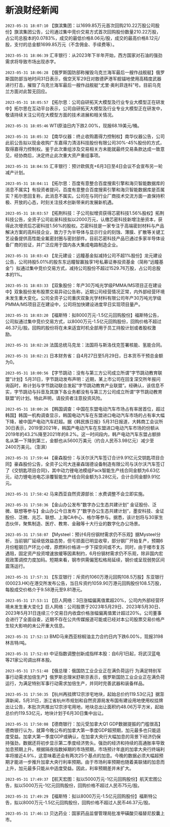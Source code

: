 # 新浪财经新闻
`2023-05-31 18:07:10` 【旗滨集团：以1699.85万元首次回购210.22万股公司股份】旗滨集团公告，公司通过集中竞价交易方式首次回购股份数量210.22万股，占公司总股本的0.0783%，成交的最低价格8.06元/股，成交的最高价格8.12元/股，支付的总金额1699.85万元（不含佣金、手续费等）。

`2023-05-31 18:06:39` 汇丰银行：从2023年下半年开始，西方国家对石油的强劲需求将导致市场出现赤字。

`2023-05-31 18:06:28`   【俄罗斯国防部称摧毁乌克兰海军最后一艘作战舰艇】俄罗斯国防部当地时间31日表示，俄空天军29日对敖德萨港军舰锚地使用高精度武器进行打击，摧毁了乌克兰海军最后一艘作战舰艇“尤里·奥利菲连科”号。目前乌克兰方面对此暂无回应。

`2023-05-31 18:05:57` 【拓尔思：公司自研拓天大模型及行业专业大模型正在研发中】拓尔思在互动平台表示，公司自研拓天大模型及行业专业大模型正在研发中，敬请持续关注公司在大模型方面的技术进展和相关情况。

`2023-05-31 18:05:46` WTI原油日内下跌2.00%，现报68.19美元/桶。

`2023-05-31 18:05:32` 【南华仪器：终止收购嘉得力控制权】南华仪器公告，公司此前公告拟以现金收购广东嘉得力清洁科技股份有限公司30%-45%股份的方式，取得嘉得力控制权。鉴于此次重组涉及交易相关方未能就最终交易条款达成一致意见，经协商后，决定终止此次重大资产重组事项。

`2023-05-31 18:04:55` 汇丰银行：预计欧佩克+6月3日至4日会议不会宣布另一轮减产计划。

`2023-05-31 18:04:11` 【拓尔思：百度有意整合百度搜索引擎和海贝智能数据库的消息不属实】有投资者提问，百度有意整合百度搜索引擎和海贝智能数据库是否属实？拓尔思回复称，此消息不属实。公司在与同行业厂商技术交流方面一直保持积极、开放的心态，时刻关注技术创新带来的发展新机遇。

`2023-05-31 18:03:57` 【拓荆科技：子公司拟增资获得芯密科技1.56%股权】拓荆科技公告，全资子公司岩泉科技拟以2000万元，认缴芯密科技新增注册资本，获得此次增资后芯密科技1.56%的股权。芯密科技是一家专注于高端密封材料与产品解决方案的高科技企业，致力于为半导体与显示行业的刻蚀、薄膜、扩散等关键工艺设备提供高性能全氟密封圈与密封部件。目前芯密科技产品已通过多家半导体设备厂商的验证，并广泛应用于国内各大集成电路制造企业。

`2023-05-31 18:03:43` 【龙元建设：远瞳基金拟减持公司不超1%股份】龙元建设公告，公司持股5.01%的股东东远瞳智赢独享1号私募证券投资基金（简称“远瞳基金”）拟通过集中竞价交易方式，减持公司股份不超过1529.76万股，占公司总股本的1%。

`2023-05-31 18:03:33` 【双象股份：年产30万吨光学级PMMA/MS项目正在建设中】双象股份发布股票交易异动公告称，近期公司经营情况正常，内外部经营环境未发生重大变化。公司全资子公司重庆双象光学材料有限公司年产30万吨光学级PMMA/MS项目正在建设中，公司将加快建设进度早日实现项目量产。

`2023-05-31 18:03:20` 【福斯特：拟8000万元-1.5亿元回购股份】福斯特公告，公司拟通过集中竞价交易方式，以8000万元-1.5亿元回购股份，回购价格不超过46.37元/股。回购的股份将在未来适宜时机全部用于员工持股计划或者股权激励。

`2023-05-31 18:02:28` 法国总统马克龙：法国将与斯洛伐克签署核能、氢能合同。

`2023-05-31 18:02:21` 日本财务省：自4月27日至5月29日，日本货币干预总金额为0。

`2023-05-31 18:00:56` 【字节跳动：没有与第三方公司成立所谓“字节跳动教育联盟”计划】5月31日，字节跳动发布声明：近期，某上市公司在回复深交所年报问询函时，称计划与字节跳动联合发起“字节跳动教育产业联盟”。经确认，该信息不实，字节跳动与抖音及其旗下各业务都没有与第三方公司成立所谓“字节跳动教育联盟”的计划。特此声明，请投资者注意投资风险。

`2023-05-31 18:00:26` 【韩国调查：中国在东盟电动汽车市场占有率居首位，超过韩国】韩国一机构调查显示，韩国电动汽车在东盟进口电动汽车市场的占有率大幅下降，被中国产电动汽车赶超。据《韩民族日报》5月31日报道，大韩商工会议所30日表示，2019至2021年，韩国产电动汽车在东盟进口电动汽车市场的份额从2019年的43.2%降至2021年的8.2%。这一时间段内，韩产电动汽车东盟占额排名从第一下降到第三，金额也从5600万美元（约合人民币3.98亿元）减少至2400万美元。（澎湃）

`2023-05-31 17:59:44` 【豪森股份：与沃尔沃汽车签订合计9.91亿元交钥匙项目合同】豪森股份公告，全资子公司大连豪森瑞德设备制造有限公司与沃尔沃汽车签订了《交钥匙项目合同》，其中动力锂电池模组Pack智能生产线合同金额为6.63亿元，动力锂电池电芯涂覆智能生产线合同金额为3.28亿元，合计合同金额9.91亿元。

`2023-05-31 17:58:42` 马来西亚自然资源部长：水费调整不会立即实施。

`2023-05-31 17:58:36` 【金山办公发布“数字办公生态共建计划” 金证股份、泛微、联想等参与】金山办公今日发布了“数字办公生态共建计划”，墨安科技、金证股份、泛微、兆芯、联想、上海CA中心、格尔等参与。据悉，该计划将与30家生态伙伴，聚焦制造、医疗、教育、金融等十大行业的数字化办公场景。

`2023-05-31 17:58:07` 【Mysteel：预计6月份钢材需求仍不乐观】据Mysteel分析，当前钢厂延续低效益态势，但亏损面已明显收窄，部分钢厂开始复产，预期6月份粗钢日产环比小增，原燃料价格进一步下探空间或不大。同时，由于楼市复苏遇阻，固定资产投资增速放缓等因素制约，6月份钢材需求仍不乐观，除非国内宏观政策调控力度加码。短期来看，钢市供需偏宽松格局延续，钢价或呈现弱势区间震荡运行。

`2023-05-31 17:57:31`   【东亚银行：斥资约1060万港元回购108.5万股】东亚银行(00023.HK)在港交所发布公告，当日斥资约1059.90万港元回购股份108.5万股，每股成交价格介于9.58港元至9.81港元。

`2023-05-31 17:53:11` 【巨人网络：3日涨幅偏离值累超20%，公司内外部经营环境未发生重大变化】巨人网络：公司股票于2023年5月29日、2023年5月30日、2023年5月31日连续三个交易日内收盘价格涨幅偏离值累计超过20%。公司董事会进行了全面自查，近期不存在公共传媒报道可能或已经对本公司股票交易价格产生较大影响的未公开重大信息。

`2023-05-31 17:52:13` BMD马来西亚棕榈油主力合约日内下跌6.00%，现报3198林吉特/吨。

`2023-05-31 17:52:03` 中证指数调整创新成指样本股：自6月1日起，将武汉蓝电等21家公司调出样本股。

`2023-05-31 17:51:48`   【俄总理：俄国防工业企业正在满负荷运行 为满足特别军事行动需求加倍生产】俄罗斯总理米舒斯京表示，俄罗斯国防工业企业正在满负荷运行，为满足特别军事行动需求加倍生产，并同时完善武器和装备样品。

`2023-05-31 17:50:35` 【杭州再挂牌12宗涉宅地块，起始总价约119.53亿元】据澎湃新闻，5月31日，浙江省杭州市规划和自然资源局发布国有建设用地使用权挂牌出让公告，本批次共推出12宗涉宅用地，地块总出让面积约48.06万平方米，起始总价约119.53亿元，地块计划于6月30日集中出让。

`2023-05-31 17:50:08` 【德商银行：加元受加拿大Q1 GDP数据提振的门槛很高】德商银行认为，就算今晚公布的加拿大第一季度GDP超预期，加元最多也只能适度受益。加拿大第一季度GDP或确认，在加拿大央行大幅加息的背景下经济仍保持强劲，数据还将初步显示第二季度经济势头。强劲的经济和持续的高通胀率导致加息预期上升。根据隔夜指数掉期的市场预期，市场预计年底的加拿大央行终端利率将接近4.9%，这意味着还会有两次25个基点的加息。今晚的数据必须大幅超预期才能进一步推升加拿大央行利率预期。由于市场利率预期也随着美联储的加息而上升，加元最多只能从中适度受益。因此，利率预期差并未扩大。

`2023-05-31 17:49:37`   【航天宏图：拟以5000万元-1亿元回购股份】航天宏图公告，拟以5000万元-1亿元回购股份，回购价格不超过人民币75元/股。

`2023-05-31 17:49:29`   【福斯特：拟以8000万元-1.5亿元回购股份】福斯特公告，拟以8000万元-1.5亿元回购股份，回购价格不超过人民币46.37元/股。

`2023-05-31 17:46:13` 贝达药业：国家药品监督管理局批准甲磺酸贝福替尼胶囊上市。

